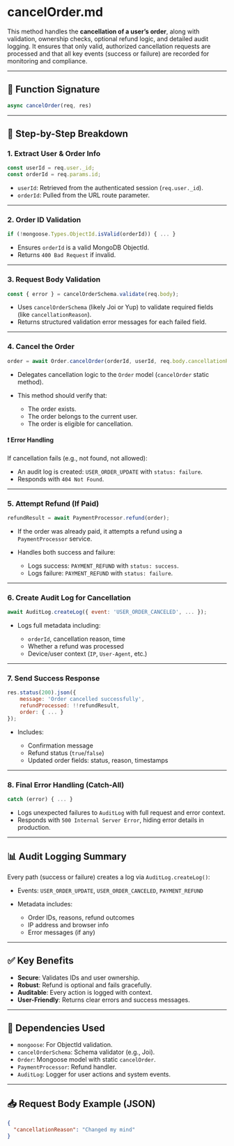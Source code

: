 # cancelOrder.md

This method handles the **cancellation of a user’s order**, along with validation, ownership checks, optional refund logic, and detailed audit logging. It ensures that only valid, authorized cancellation requests are processed and that all key events (success or failure) are recorded for monitoring and compliance.

---

## 🔧 Function Signature

```js
async cancelOrder(req, res)
````

---

## 📝 Step-by-Step Breakdown

### 1. **Extract User & Order Info**

```js
const userId = req.user._id;
const orderId = req.params.id;
```

* `userId`: Retrieved from the authenticated session (`req.user._id`).
* `orderId`: Pulled from the URL route parameter.

---

### 2. **Order ID Validation**

```js
if (!mongoose.Types.ObjectId.isValid(orderId)) { ... }
```

* Ensures `orderId` is a valid MongoDB ObjectId.
* Returns `400 Bad Request` if invalid.

---

### 3. **Request Body Validation**

```js
const { error } = cancelOrderSchema.validate(req.body);
```

* Uses `cancelOrderSchema` (likely Joi or Yup) to validate required fields (like `cancellationReason`).
* Returns structured validation error messages for each failed field.

---

### 4. **Cancel the Order**

```js
order = await Order.cancelOrder(orderId, userId, req.body.cancellationReason);
```

* Delegates cancellation logic to the `Order` model (`cancelOrder` static method).
* This method should verify that:

  * The order exists.
  * The order belongs to the current user.
  * The order is eligible for cancellation.

#### ❗ Error Handling

If cancellation fails (e.g., not found, not allowed):

* An audit log is created: `USER_ORDER_UPDATE` with `status: failure`.
* Responds with `404 Not Found`.

---

### 5. **Attempt Refund (If Paid)**

```js
refundResult = await PaymentProcessor.refund(order);
```

* If the order was already paid, it attempts a refund using a `PaymentProcessor` service.
* Handles both success and failure:

  * Logs success: `PAYMENT_REFUND` with `status: success`.
  * Logs failure: `PAYMENT_REFUND` with `status: failure`.

---

### 6. **Create Audit Log for Cancellation**

```js
await AuditLog.createLog({ event: 'USER_ORDER_CANCELED', ... });
```

* Logs full metadata including:

  * `orderId`, cancellation reason, time
  * Whether a refund was processed
  * Device/user context (`IP`, `User-Agent`, etc.)

---

### 7. **Send Success Response**

```js
res.status(200).json({
    message: 'Order cancelled successfully',
    refundProcessed: !!refundResult,
    order: { ... }
});
```

* Includes:

  * Confirmation message
  * Refund status (`true`/`false`)
  * Updated order fields: status, reason, timestamps

---

### 8. **Final Error Handling (Catch-All)**

```js
catch (error) { ... }
```

* Logs unexpected failures to `AuditLog` with full request and error context.
* Responds with `500 Internal Server Error`, hiding error details in production.

---

## 📊 Audit Logging Summary

Every path (success or failure) creates a log via `AuditLog.createLog()`:

* Events: `USER_ORDER_UPDATE`, `USER_ORDER_CANCELED`, `PAYMENT_REFUND`
* Metadata includes:

  * Order IDs, reasons, refund outcomes
  * IP address and browser info
  * Error messages (if any)

---

## ✅ Key Benefits

* **Secure**: Validates IDs and user ownership.
* **Robust**: Refund is optional and fails gracefully.
* **Auditable**: Every action is logged with context.
* **User-Friendly**: Returns clear errors and success messages.

---

## 🧩 Dependencies Used

* `mongoose`: For ObjectId validation.
* `cancelOrderSchema`: Schema validator (e.g., Joi).
* `Order`: Mongoose model with static `cancelOrder`.
* `PaymentProcessor`: Refund handler.
* `AuditLog`: Logger for user actions and system events.

---

## 📥 Request Body Example (JSON)

```json
{
  "cancellationReason": "Changed my mind"
}

